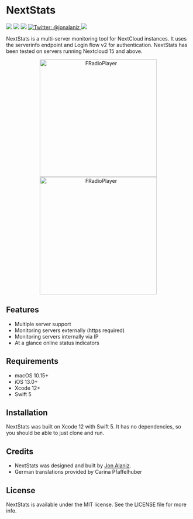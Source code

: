 # NextStats

<p align="left">
    <img src="https://img.shields.io/badge/iOS-13.0+-blueviolet.svg" />
    <img src="https://img.shields.io/badge/macOS-10.15+-red.svg" />
    <img src="https://img.shields.io/badge/Swift-5.0-orange.svg" />
    <a href="https://twitter.com/jonalaniz">
        <img src="https://img.shields.io/badge/Contact-@jonalaniz-blue.svg?style=flat" alt="Twitter: @jonalaniz" />
    </a>
    <img src="https://img.shields.io/badge/License-MIT-lightgrey.svg" />
</p>

NextStats is a multi-server monitoring tool for NextCloud instances. It uses the serverinfo endpoint and Login flow v2 for authentication. NextStats has been tested on servers running Nextcloud 15 and above.

<p align="center">
    <img alt="FRadioPlayer" src="http://www.jonalaniz.com/wp-content/uploads/2020/12/screen2.png" width="320">
    <img alt="FRadioPlayer" src="http://www.jonalaniz.com/wp-content/uploads/2020/12/screen1-1.png" width="320">
</p>

## Features
- Multiple server support
- Monitoring servers externally (https required)
- Monitoring servers internally via IP
- At a glance online status indicators

## Requirements
- macOS 10.15+
- iOS 13.0+
- Xcode 12+
- Swift 5

## Installation

NextStats was built on Xcode 12 with Swift 5. It has no dependencies, so you should be able to just clone and run.


## Credits

- NextStats was designed and built by [Jon Alaniz](https://twitter.com/jonalaniz).
- German translations provided by Carina Pfaffelhuber
<!-- - Icon by [VLH Art] (https://twitter.com/VLHart) // Coming soon -->

## License

NextStats is available under the MIT license. See the LICENSE file for more info.
